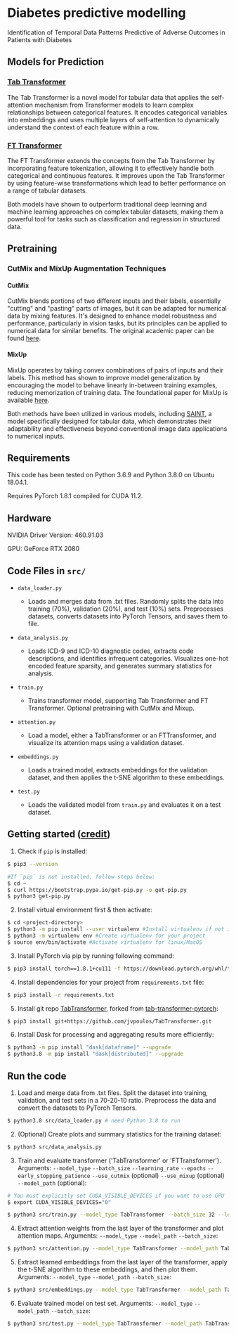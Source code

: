 # Diabetes predictive modelling
Identification of Temporal Data Patterns Predictive of Adverse Outcomes in Patients with Diabetes

## Models for Prediction

### [Tab Transformer](https://github.com/lucidrains/tab-transformer-pytorch)
The Tab Transformer is a novel model for tabular data that applies the self-attention mechanism from Transformer models to learn complex relationships between categorical features. It encodes categorical variables into embeddings and uses multiple layers of self-attention to dynamically understand the context of each feature within a row.

### [FT Transformer](https://github.com/lucidrains/tab-transformer-pytorch?tab=readme-ov-file#ft-transformer)
The FT Transformer extends the concepts from the Tab Transformer by incorporating feature tokenization, allowing it to effectively handle both categorical and continuous features. It improves upon the Tab Transformer by using feature-wise transformations which lead to better performance on a range of tabular datasets.

Both models have shown to outperform traditional deep learning and machine learning approaches on complex tabular datasets, making them a powerful tool for tasks such as classification and regression in structured data.

## Pretraining

### CutMix and MixUp Augmentation Techniques

#### CutMix
CutMix blends portions of two different inputs and their labels, essentially "cutting" and "pasting" parts of images, but it can be adapted for numerical data by mixing features. It's designed to enhance model robustness and performance, particularly in vision tasks, but its principles can be applied to numerical data for similar benefits. The original academic paper can be found [here](https://arxiv.org/abs/1905.04899).
<!-- For details on implementing CutMix in PyTorch, see [PyTorch's documentation](https://pytorch.org/vision/main/generated/torchvision.transforms.v2.CutMix.html) and its [use cases](https://pytorch.org/vision/main/auto_examples/transforms/plot_cutmix_mixup.html#sphx-glr-auto-examples-transforms-plot-cutmix-mixup-py).  -->

#### MixUp
MixUp operates by taking convex combinations of pairs of inputs and their labels. This method has shown to improve model generalization by encouraging the model to behave linearly in-between training examples, reducing memorization of training data. The foundational paper for MixUp is available [here](https://arxiv.org/abs/1710.09412).
<!-- For PyTorch implementation details, refer to [PyTorch's MixUp documentation](https://pytorch.org/vision/main/generated/torchvision.transforms.v2.MixUp.html).  -->

Both methods have been utilized in various models, including [SAINT](https://arxiv.org/abs/2106.01342), a model specifically designed for tabular data, which demonstrates their adaptability and effectiveness beyond conventional image data applications to numerical inputs. 

## Requirements

This code has been tested on Python 3.6.9 and Python 3.8.0 on Ubuntu 18.04.1.

Requires PyTorch 1.8.1 compiled for CUDA 11.2.

## Hardware

NVIDIA Driver Version: 460.91.03

GPU: GeForce RTX 2080

## Code Files in `src/`

- `data_loader.py`
	- Loads and merges data from .txt files. Randomly splits the data into training (70%), validation (20%), and test (10%) sets. Preprocesses datasets, converts datasets into PyTorch Tensors, and saves them to file.

- `data_analysis.py`
	- Loads ICD-9 and ICD-10 diagnostic codes, extracts code descriptions, and identifies infrequent categories. Visualizes one-hot encoded feature sparsity, and generates summary statistics for analysis.

- `train.py`
	- Trains transformer model, supporting Tab Transformer and FT Transformer. Optional pretraining with CutMix and Mixup. 

- `attention.py`
	- Load a model, either a TabTransformer or an FTTransformer, and visualize its attention maps using a validation dataset.

- `embeddings.py`
	- Loads a trained model, extracts embeddings for the validation dataset, and then applies the t-SNE algorithm to these embeddings.

- `test.py`
	- Loads the validated model from `train.py` and evaluates it on a test dataset.

## Getting started ([credit](https://gist.github.com/Ravi2712/47f070a6578153d3caee92bb67134963))

1. Check if `pip` is installed:
```bash
$ pip3 --version

#If `pip` is not installed, follow steps below:
$ cd ~
$ curl https://bootstrap.pypa.io/get-pip.py -o get-pip.py
$ python3 get-pip.py
```

2. Install virtual environment first & then activate:
```bash
$ cd <project-directory>
$ python3 -m pip install --user virtualenv #Install virtualenv if not installed in your system
$ python3 -m virtualenv env #Create virtualenv for your project
$ source env/bin/activate #Activate virtualenv for linux/MacOS
```

3. Install PyTorch via pip by running following command:
```bash
$ pip3 install torch==1.8.1+cu111 -f https://download.pytorch.org/whl/torch_stable.html
```

4. Install dependencies for your project from `requirements.txt` file:
```bash
$ pip3 install -r requirements.txt
```

5. Install git repo [TabTransformer](https://github.com/jvpoulos/TabTransformer), forked from [tab-transformer-pytorch](https://github.com/lucidrains/tab-transformer-pytorch):
```bash
$ pip3 install git+https://github.com/jvpoulos/TabTransformer.git
```

6. Install Dask for processing and aggregating results more efficiently:

```bash
$ python3 -m pip install "dask[dataframe]" --upgrade
$ python3.8 -m pip install "dask[distributed]" --upgrade
```
## Run the code

1. Load and merge data from .txt files. Split the dataset into training, validation, and test sets in a 70-20-10 ratio. Preprocess the data and convert the datasets to PyTorch Tensors. 

```bash
$ python3.8 src/data_loader.py # need Python 3.8 to run 
```

2. (Optional) Create plots and summary statistics for the training dataset:

```bash
$ python3 src/data_analysis.py
```

3. Train and evaluate transformer ('TabTransformer' or 'FTTransformer'). Arguments: `--model_type` `--batch_size` `--learning_rate` `--epochs` `--early_stopping_patience` `--use_cutmix` (optional) `--use_mixup` (optional) `--model_path` (optional):

```bash
# You must explicitly set CUDA_VISIBLE_DEVICES if you want to use GPU
$ export CUDA_VISIBLE_DEVICES="0"

$ python3 src/train.py --model_type TabTransformer --batch_size 32 --learning_rate 0.001 --epochs 100 --early_stopping_patience 10 --use_cutmix
```

4. Extract attention weights from the last layer of the transformer and plot attention maps. Arguments: `--model_type` `--model_path` `--batch_size`:

```bash
$ python3 src/attention.py --model_type TabTransformer --model_path TabTransformer_bs32_lr0.001_ep100_nl0.01_fp0.05.pth --batch_size 32
```

5. Extract learned embeddings from the last layer of the transformer, apply the t-SNE algorithm to these embeddings, and then plot them. Arguments: `--model_type` `--model_path`  `--batch_size`:

```bash
$ python3 src/embeddings.py --model_type TabTransformer --model_path TabTransformer_bs32_lr0.001_ep100_nl0.01_fp0.05.pth --batch_size 32
```

6. Evaluate trained model on test set. Arguments: `--model_type` `--model_path` `--batch_size`:

```bash
$ python3 src/test.py --model_type TabTransformer --model_path TabTransformer_bs32_lr0.001_ep100_nl0.01_fp0.05.pth --batch_size 32
```